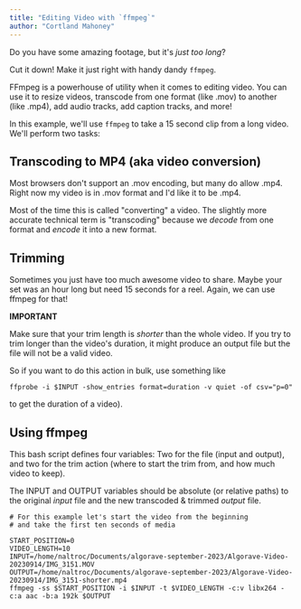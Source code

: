 ```yaml
---
title: "Editing Video with `ffmpeg`"
author: "Cortland Mahoney"
---
```


Do you have some amazing footage, but it's *just too long*? 

Cut it down! Make it just right with handy dandy `ffmpeg`.

FFmpeg is a powerhouse of utility when it comes to editing video. You can use it to resize videos, transcode from one format (like .mov) to another (like .mp4), add audio tracks, add caption tracks, and more! 

In this example, we'll use `ffmpeg` to take a 15 second clip from a long video. We'll perform two tasks:

## Transcoding to MP4 (aka video conversion)

Most browsers don't support an .mov encoding, but many do allow .mp4. Right now my video is in .mov format and I'd like it to be .mp4. 

Most of the time this is called "converting" a video. The slightly more accurate technical term is "transcoding" because we _decode_ from one format and _encode_ it into a new format.

## Trimming

Sometimes you just have too much awesome video to share. Maybe your set was an hour long but need 15 seconds for a reel. Again, we can use ffmpeg for that!

**IMPORTANT**

Make sure that your trim length is _shorter_ than the whole video. If you try to trim longer than the video's duration, it might produce an output file but the file will not be a valid video. 

So if you want to do this action in bulk, use something like 

`ffprobe -i $INPUT -show_entries format=duration -v quiet -of csv="p=0"` 

to get the duration of a video).


## Using ffmpeg

This bash script defines four variables: Two for the file (input and output), and two for the trim action (where to start the trim from, and how much video to keep).

The INPUT and OUTPUT variables should be absolute (or relative paths) to the original _input_ file and the new transcoded & trimmed _output_ file. 

```
# For this example let's start the video from the beginning
# and take the first ten seconds of media

START_POSITION=0
VIDEO_LENGTH=10
INPUT=/home/naltroc/Documents/algorave-september-2023/Algorave-Video-20230914/IMG_3151.MOV
OUTPUT=/home/naltroc/Documents/algorave-september-2023/Algorave-Video-20230914/IMG_3151-shorter.mp4
ffmpeg -ss $START_POSITION -i $INPUT -t $VIDEO_LENGTH -c:v libx264 -c:a aac -b:a 192k $OUTPUT
```

